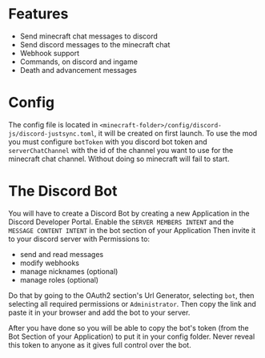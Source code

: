 # Features
- Send minecraft chat messages to discord
- Send discord messages to the minecraft chat
- Webhook support
- Commands, on discord and ingame
- Death and advancement messages

# Config
The config file is located in `<minecraft-folder>/config/discord-js/discord-justsync.toml`,
it will be created on first launch.
To use the mod you must configure `botToken` with you discord bot token and 
`serverChatChannel` with the id of the channel you want to use for the minecraft chat channel.
Without doing so minecraft will fail to start.

# The Discord Bot
You will have to create a Discord Bot by creating a new Application in the Discord Developer Portal.
Enable the `SERVER MEMBERS INTENT` and the `MESSAGE CONTENT INTENT` in the bot section of your Application
Then invite it to your discord server with Permissions to:

- send and read messages
- modify webhooks
- manage nicknames (optional)
- manage roles (optional)

Do that by going to the OAuth2 section's Url Generator, selecting `bot`, then selecting all required permissions or `Administrator`.
Then copy the link and paste it in your browser and add the bot to your server.

After you have done so you will be able to copy the bot's token (from the Bot Section of your Application) to put it in your config folder.
Never reveal this token to anyone as it gives full control over the bot.
